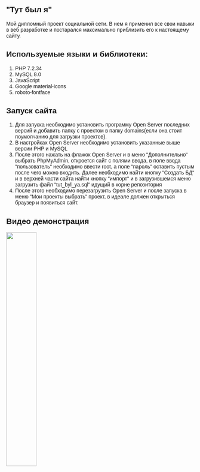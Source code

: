 <body style="padding: 50px; font-family: sans-serif;">
<h2>"Тут был я"</h2>
Мой дипломный проект социальной сети. В нем я применил все свои навыки в веб разработке и постарался максимально приблизить его к настоящему сайту.

<h2>Используемые языки и библиотеки:</h2>
<ol>
<li>PHP 7.2.34</li>
<li>MySQL 8.0</li>
<li>JavaScript</li>
<li>Google material-icons</li>
<li>roboto-fontface</li>
</ol>

<h2>Запуск сайта</h2>
<ol>
<li>
Для запуска необходимо установить программу Open Server последних версий и добавить папку с проектом в папку domains(если она стоит поумолчанию для загрузки проектов).
</li>
<li>В настройках Open Server необходимо установить указанные выше версии PHP и MySQL</li>
<li>После этого нажать на флажок Open Server и в меню "Дополнительно" выбрать PhpMyAdmin, откроется сайт с полями ввода, в поле ввода "пользователь" необходимо ввести root, а поле "пароль" оставить пустым после чего можно входить. Далее необходимо найти кнопку "Создать БД" и в верхней части сайта найти кнопку "импорт" и в загрузившемся меню  загрузить файл "tut_byl_ya.sql" идущий в корне репозитория</li>
<li>После этого необходимо перезагрузить Open Server и после запуска в меню "Мои проекты выбрать" проект, в идеале должен открыться браузер и появиться сайт.</li>
</ol>

<h2>Видео демонстрация</h2>
<a target="_blank" href="https://drive.google.com/file/d/1mNy2gce7h3JqxJ7KeORZVsm7NHVMVHRN/preview">
  <img src="https://avaazdo.s3.amazonaws.com/original_5c1d5b2493141.jpg" style="margin:0 auto" width="40%">
</a>
</body>
